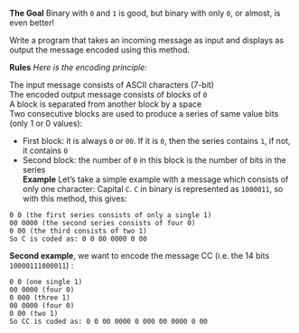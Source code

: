 **The Goal**
Binary with `0` and `1` is good, but binary with only `0`, or almost, is even better!

Write a program that takes an incoming message as input and displays as output the message encoded using this method.

**Rules**
_Here is the encoding principle:_

The input message consists of ASCII characters (7-bit) <br>
The encoded output message consists of blocks of `0` <br>
A block is separated from another block by a space <br>
Two consecutive blocks are used to produce a series of same value bits (only 1 or 0 values):<br>
- First block: it is always `0` or `00`. If it is `0`, then the series contains `1`, if not, it contains `0`<br>
- Second block: the number of `0` in this block is the number of bits in the series <br>
**Example**
Let’s take a simple example with a message which consists of only one character: Capital `C`. `C` in binary is represented as `1000011`, so with this method, this gives:<br>
```
0 0 (the first series consists of only a single 1)
00 0000 (the second series consists of four 0)
0 00 (the third consists of two 1)
So C is coded as: 0 0 00 0000 0 00
```
 
**Second example**, we want to encode the message CC (i.e. the 14 bits `10000111000011`) :
```
0 0 (one single 1)
00 0000 (four 0)
0 000 (three 1)
00 0000 (four 0)
0 00 (two 1)
So CC is coded as: 0 0 00 0000 0 000 00 0000 0 00
```
